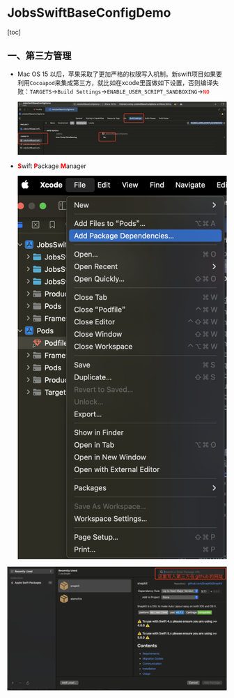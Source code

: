 # **JobsSwiftBaseConfigDemo**

[toc]



## 一、第三方管理

* Mac OS 15 以后，苹果采取了更加严格的权限写入机制。新swift项目如果要利用`Cocoapod`来集成第三方，就比如在xcode里面做如下设置，否则编译失败：`TARGETS`->`Build Settings`->`ENABLE_USER_SCRIPT_SANDBOXING`-><font color=red>`NO`</font>

  ![image-20250616173410872](./assets/image-20250616173410872.png)

* <font color=red>**S**</font>wift <font color=red>**P**</font>ackage <font color=red>**M**</font>anager

  ![image-20250616173604040](./assets/image-20250616173604040.png)

![image-20250616174404275](./assets/image-20250616174404275.png)

